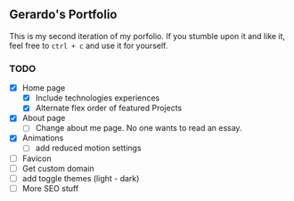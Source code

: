 ## Gerardo's Portfolio

This is my second iteration of my porfolio. If you stumble upon it and like it, feel free to
`ctrl + c` and use it for yourself.

### TODO

- [x] Home page
  - [x] Include technologies experiences
  - [x] Alternate flex order of featured Projects
- [x] About page
  - [ ] Change about me page. No one wants to read an essay.
- [x] Animations
  - [ ] add reduced motion settings
- [ ] Favicon
- [ ] Get custom domain
- [ ] add toggle themes (light - dark)
- [ ] More SEO stuff
